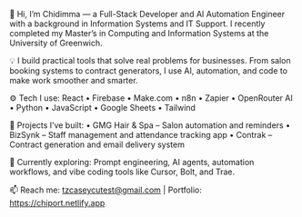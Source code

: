 👋 Hi, I’m Chidimma — a Full-Stack Developer and AI Automation Engineer with a background in Information Systems and IT Support. I recently completed my Master’s in Computing and Information Systems at the University of Greenwich.

💡 I build practical tools that solve real problems for businesses. From salon booking systems to contract generators, I use AI, automation, and code to make work smoother and smarter.

⚙️ Tech I use:
React • Firebase • Make.com • n8n • Zapier • OpenRouter AI • Python • JavaScript • Google Sheets • Tailwind

🚀 Projects I’ve built:
• GMG Hair & Spa – Salon automation and reminders
• BizSynk – Staff management and attendance tracking app
• Contrak – Contract generation and email delivery system

🧠 Currently exploring:
Prompt engineering, AI agents, automation workflows, and vibe coding tools like Cursor, Bolt, and Trae.

📫 Reach me: tzcaseycutest@gmail.com | Portfolio: https://chiport.netlify.app
